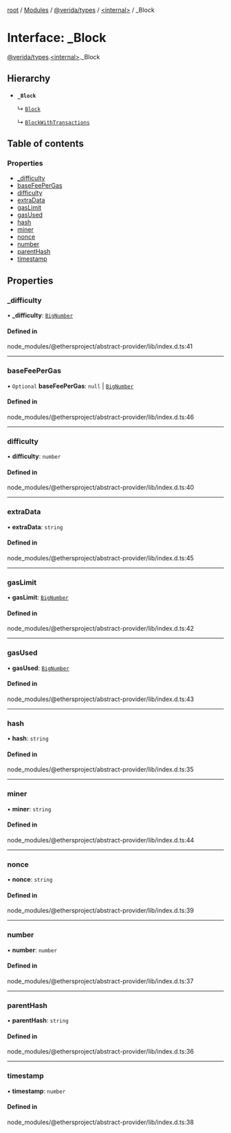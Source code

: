 [root](../README.md) / [Modules](../modules.md) / [@verida/types](../modules/verida_types.md) / [<internal\>](../modules/verida_types._internal_.md) / \_Block

# Interface: \_Block

[@verida/types](../modules/verida_types.md).[<internal\>](../modules/verida_types._internal_.md)._Block

## Hierarchy

- **`_Block`**

  ↳ [`Block`](verida_types._internal_.Block.md)

  ↳ [`BlockWithTransactions`](verida_types._internal_.BlockWithTransactions.md)

## Table of contents

### Properties

- [\_difficulty](verida_types._internal_._Block.md#_difficulty)
- [baseFeePerGas](verida_types._internal_._Block.md#basefeepergas)
- [difficulty](verida_types._internal_._Block.md#difficulty)
- [extraData](verida_types._internal_._Block.md#extradata)
- [gasLimit](verida_types._internal_._Block.md#gaslimit)
- [gasUsed](verida_types._internal_._Block.md#gasused)
- [hash](verida_types._internal_._Block.md#hash)
- [miner](verida_types._internal_._Block.md#miner)
- [nonce](verida_types._internal_._Block.md#nonce)
- [number](verida_types._internal_._Block.md#number)
- [parentHash](verida_types._internal_._Block.md#parenthash)
- [timestamp](verida_types._internal_._Block.md#timestamp)

## Properties

### \_difficulty

• **\_difficulty**: [`BigNumber`](../classes/verida_types._internal_.BigNumber.md)

#### Defined in

node_modules/@ethersproject/abstract-provider/lib/index.d.ts:41

___

### baseFeePerGas

• `Optional` **baseFeePerGas**: ``null`` \| [`BigNumber`](../classes/verida_types._internal_.BigNumber.md)

#### Defined in

node_modules/@ethersproject/abstract-provider/lib/index.d.ts:46

___

### difficulty

• **difficulty**: `number`

#### Defined in

node_modules/@ethersproject/abstract-provider/lib/index.d.ts:40

___

### extraData

• **extraData**: `string`

#### Defined in

node_modules/@ethersproject/abstract-provider/lib/index.d.ts:45

___

### gasLimit

• **gasLimit**: [`BigNumber`](../classes/verida_types._internal_.BigNumber.md)

#### Defined in

node_modules/@ethersproject/abstract-provider/lib/index.d.ts:42

___

### gasUsed

• **gasUsed**: [`BigNumber`](../classes/verida_types._internal_.BigNumber.md)

#### Defined in

node_modules/@ethersproject/abstract-provider/lib/index.d.ts:43

___

### hash

• **hash**: `string`

#### Defined in

node_modules/@ethersproject/abstract-provider/lib/index.d.ts:35

___

### miner

• **miner**: `string`

#### Defined in

node_modules/@ethersproject/abstract-provider/lib/index.d.ts:44

___

### nonce

• **nonce**: `string`

#### Defined in

node_modules/@ethersproject/abstract-provider/lib/index.d.ts:39

___

### number

• **number**: `number`

#### Defined in

node_modules/@ethersproject/abstract-provider/lib/index.d.ts:37

___

### parentHash

• **parentHash**: `string`

#### Defined in

node_modules/@ethersproject/abstract-provider/lib/index.d.ts:36

___

### timestamp

• **timestamp**: `number`

#### Defined in

node_modules/@ethersproject/abstract-provider/lib/index.d.ts:38
